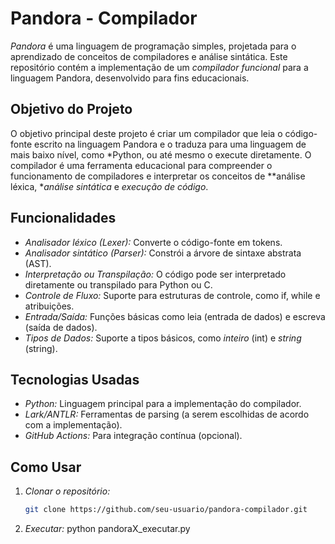 # Pandora - Compilador

*Pandora* é uma linguagem de programação simples, projetada para o aprendizado de conceitos de compiladores e análise sintática. Este repositório contém a implementação de um *compilador funcional* para a linguagem Pandora, desenvolvido para fins educacionais.

## Objetivo do Projeto

O objetivo principal deste projeto é criar um compilador que leia o código-fonte escrito na linguagem Pandora e o traduza para uma linguagem de mais baixo nível, como *Python, ou até mesmo o execute diretamente. O compilador é uma ferramenta educacional para compreender o funcionamento de compiladores e interpretar os conceitos de **análise léxica, **análise sintática* e *execução de código*.

## Funcionalidades

- *Analisador léxico (Lexer):* Converte o código-fonte em tokens.
- *Analisador sintático (Parser):* Constrói a árvore de sintaxe abstrata (AST).
- *Interpretação ou Transpilação:* O código pode ser interpretado diretamente ou transpilado para Python ou C.
- *Controle de Fluxo:* Suporte para estruturas de controle, como if, while e atribuições.
- *Entrada/Saída:* Funções básicas como leia (entrada de dados) e escreva (saída de dados).
- *Tipos de Dados:* Suporte a tipos básicos, como *inteiro* (int) e *string* (string).

## Tecnologias Usadas

- *Python:* Linguagem principal para a implementação do compilador.
- *Lark/ANTLR:* Ferramentas de parsing (a serem escolhidas de acordo com a implementação).
- *GitHub Actions:* Para integração contínua (opcional).

## Como Usar

1. *Clonar o repositório:*
   ```bash
   git clone https://github.com/seu-usuario/pandora-compilador.git
2. *Executar:*
   python pandoraX_executar.py
